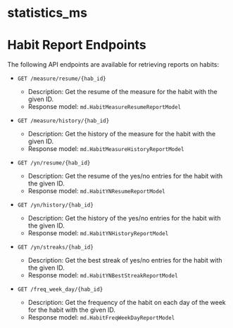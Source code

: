 # statistics_ms

# Habit Report Endpoints

The following API endpoints are available for retrieving reports on habits:

* `GET /measure/resume/{hab_id}`
  * Description: Get the resume of the measure for the habit with the given ID.
  * Response model: `md.HabitMeasureResumeReportModel`

* `GET /measure/history/{hab_id}`
  * Description: Get the history of the measure for the habit with the given ID.
  * Response model: `md.HabitMeasureHistoryReportModel`

* `GET /yn/resume/{hab_id}`
  * Description: Get the resume of the yes/no entries for the habit with the given ID.
  * Response model: `md.HabitYNResumeReportModel`

* `GET /yn/history/{hab_id}`
  * Description: Get the history of the yes/no entries for the habit with the given ID.
  * Response model: `md.HabitYNHistoryReportModel`

* `GET /yn/streaks/{hab_id}`
  * Description: Get the best streak of yes/no entries for the habit with the given ID.
  * Response model: `md.HabitYNBestStreakReportModel`

* `GET /freq_week_day/{hab_id}`
  * Description: Get the frequency of the habit on each day of the week for the habit with the given ID.
  * Response model: `md.HabitFreqWeekDayReportModel`